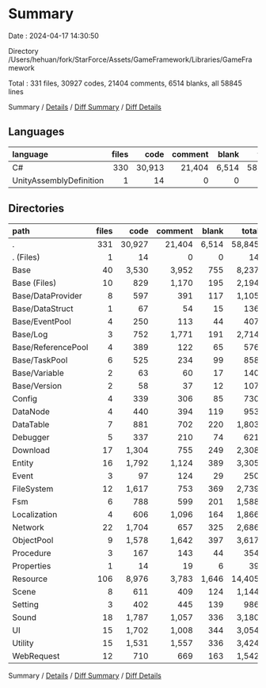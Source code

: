 # Summary

Date : 2024-04-17 14:30:50

Directory /Users/hehuan/fork/StarForce/Assets/GameFramework/Libraries/GameFramework

Total : 331 files,  30927 codes, 21404 comments, 6514 blanks, all 58845 lines

Summary / [Details](details.md) / [Diff Summary](diff.md) / [Diff Details](diff-details.md)

## Languages
| language | files | code | comment | blank | total |
| :--- | ---: | ---: | ---: | ---: | ---: |
| C# | 330 | 30,913 | 21,404 | 6,514 | 58,831 |
| UnityAssemblyDefinition | 1 | 14 | 0 | 0 | 14 |

## Directories
| path | files | code | comment | blank | total |
| :--- | ---: | ---: | ---: | ---: | ---: |
| . | 331 | 30,927 | 21,404 | 6,514 | 58,845 |
| . (Files) | 1 | 14 | 0 | 0 | 14 |
| Base | 40 | 3,530 | 3,952 | 755 | 8,237 |
| Base (Files) | 10 | 829 | 1,170 | 195 | 2,194 |
| Base/DataProvider | 8 | 597 | 391 | 117 | 1,105 |
| Base/DataStruct | 1 | 67 | 54 | 15 | 136 |
| Base/EventPool | 4 | 250 | 113 | 44 | 407 |
| Base/Log | 3 | 752 | 1,771 | 191 | 2,714 |
| Base/ReferencePool | 4 | 389 | 122 | 65 | 576 |
| Base/TaskPool | 6 | 525 | 234 | 99 | 858 |
| Base/Variable | 2 | 63 | 60 | 17 | 140 |
| Base/Version | 2 | 58 | 37 | 12 | 107 |
| Config | 4 | 339 | 306 | 85 | 730 |
| DataNode | 4 | 440 | 394 | 119 | 953 |
| DataTable | 7 | 881 | 702 | 220 | 1,803 |
| Debugger | 5 | 337 | 210 | 74 | 621 |
| Download | 17 | 1,304 | 755 | 249 | 2,308 |
| Entity | 16 | 1,792 | 1,124 | 389 | 3,305 |
| Event | 3 | 97 | 124 | 29 | 250 |
| FileSystem | 12 | 1,617 | 753 | 369 | 2,739 |
| Fsm | 6 | 788 | 599 | 201 | 1,588 |
| Localization | 4 | 606 | 1,096 | 164 | 1,866 |
| Network | 22 | 1,704 | 657 | 325 | 2,686 |
| ObjectPool | 9 | 1,578 | 1,642 | 397 | 3,617 |
| Procedure | 3 | 167 | 143 | 44 | 354 |
| Properties | 1 | 14 | 19 | 6 | 39 |
| Resource | 106 | 8,976 | 3,783 | 1,646 | 14,405 |
| Scene | 8 | 611 | 409 | 124 | 1,144 |
| Setting | 3 | 402 | 445 | 139 | 986 |
| Sound | 18 | 1,787 | 1,057 | 336 | 3,180 |
| UI | 15 | 1,702 | 1,008 | 344 | 3,054 |
| Utility | 15 | 1,531 | 1,557 | 336 | 3,424 |
| WebRequest | 12 | 710 | 669 | 163 | 1,542 |

Summary / [Details](details.md) / [Diff Summary](diff.md) / [Diff Details](diff-details.md)